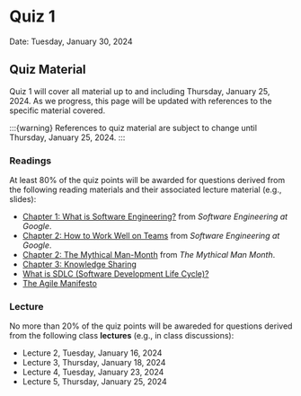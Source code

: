 # Quiz 1

Date: Tuesday, January 30, 2024


## Quiz Material 

Quiz 1 will cover all material up to and including Thursday, January 25, 2024. As we progress, this page will be updated with references to the specific material covered.

:::{warning}
References to quiz material are subject to change until Thursday, January 25, 2024.
:::

### Readings

At least 80% of the quiz points will be awarded for questions derived from the following reading materials and their associated lecture material (e.g., slides):

* [Chapter 1: What is Software Engineering?](https://learning.oreilly.com/library/view/software-engineering-at/9781492082781/ch01.html) from _Software Engineering at Google_.
* [Chapter 2: How to Work Well on Teams](https://learning.oreilly.com/library/view/software-engineering-at/9781492082781/ch02.html) from _Software Engineering at Google_.
* [Chapter 2: The Mythical Man-Month](https://learning.oreilly.com/library/view/mythical-man-month-the/0201835959/ch02.xhtml) from _The Mythical Man Month_.
* [Chapter 3: Knowledge Sharing](https://learning.oreilly.com/library/view/software-engineering-at/9781492082781/ch03.html)
* [What is SDLC (Software Development Life Cycle)?](https://aws.amazon.com/what-is/sdlc/)
* [The Agile Manifesto](https://agilemanifesto.org/)

### Lecture

No more than 20% of the quiz points will be awareded for questions derived from the following class **lectures** (e.g., in class discussions):

* Lecture 2, Tuesday, January 16, 2024
* Lecture 3, Thursday, January 18, 2024
* Lecture 4, Tuesday, January 23, 2024
* Lecture 5, Thursday, January 25, 2024
